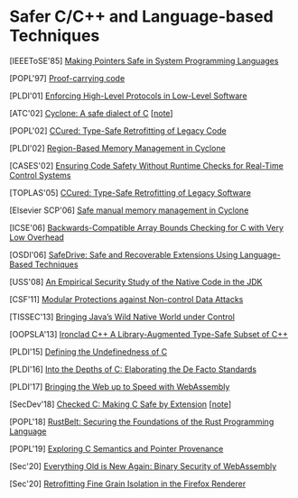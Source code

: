 # Safer C/C++ and Language-based Techniques

[IEEEToSE'85] [Making Pointers Safe in System Programming
Languages](https://ieeexplore-ieee-org.ezp.lib.rochester.edu/stamp/stamp.jsp?tp=&arnumber=1701901)

[POPL'97] [Proof-carrying
code](http://www.cs.jhu.edu/~fabian/courses/CS600.624/proof-carrying-code.pdf)

[PLDI'01] [Enforcing High-Level Protocols in Low-Level
Software](https://www.microsoft.com/en-us/research/wp-content/uploads/2001/05/pldi01.pdf)

[ATC'02] [Cyclone: A safe dialect of
C](http://trevorjim.com/papers/usenix2002.pdf)
[[note](../notes/mem_safety/pl/cyclone.md)]

[POPL'02] [CCured: Type-Safe Retrofitting of Legacy
Code](http://scottmcpeak.com/papers/ccured_popl02.pdf)

[PLDI'02] [Region-Based Memory Management in
Cyclone](https://www.cs.umd.edu/projects/cyclone/papers/cyclone-regions.pdf)

[CASES'02] [Ensuring Code Safety Without Runtime Checks for Real-Time Control
Systems](https://llvm.org/pubs/2002-08-08-CASES02-ControlC.pdf)

[TOPLAS'05] [CCured: Type-Safe Retrofitting of Legacy
Software](http://people.eecs.berkeley.edu/~necula/Papers/ccured_toplas.pdf)

[Elsevier SCP'06] [Safe manual memory management in
Cyclone](https://reader.elsevier.com/reader/sd/pii/S0167642306000785?token=50E40602712027DF44A72D4207EECF49F411C516D3C9A952ED2E8DC5A2ACC14EC4B3B614B6BFC859FA91124BF1203DD5)

[ICSE'06] [Backwards-Compatible Array Bounds Checking for C with Very Low
Overhead](http://llvm.org/pubs/2006-05-24-SAFECode-BoundsCheck.pdf)

[OSDI'06] [SafeDrive: Safe and Recoverable Extensions Using Language-Based
Techniques](https://www.usenix.org/legacy/event/osdi06/tech/full_papers/zhou/zhou.pdf)

[USS'08] [An Empirical Security Study of the Native Code in the
JDK](https://www.usenix.org/legacy/event/sec08/tech/full_papers/tan_g/tan_g.pdf)

[CSF'11] [Modular Protections against Non-control Data
Attacks](https://www.cs.princeton.edu/~dpw/papers/yarra-csf11.pdf)

[TISSEC'13] [Bringing Java’s Wild Native World under
Control](http://delivery.acm.org/10.1145/2540000/2535505/a9-sun.pdf?ip=66.24.201.76&id=2535505&acc=ACTIVE%20SERVICE&key=7777116298C9657D%2EDC6AD36C640314EC%2E6B689847FE614015%2E4D4702B0C3E38B35&__acm__=1556129280_0a5924a20764886e4b39ea8c83eacdd9)

[OOPSLA'13] [Ironclad C++ A Library-Augmented Type-Safe Subset of
C++](https://dl.acm.org/doi/abs/10.1145/2544173.2509550)

[PLDI'15] [Defining the Undefinedness of
C](http://fsl.cs.illinois.edu/FSL/papers/2015/hathhorn-ellison-rosu-2015-pldi/hathhorn-ellison-rosu-2015-pldi-public.pdf)

[PLDI'16] [Into the Depths of C: Elaborating the De Facto
Standards](https://www.cl.cam.ac.uk/research/security/ctsrd/pdfs/201606-pldi2016-clanguage.pdf)

[PLDI'17] [Bringing the Web up to Speed with
WebAssembly](https://people.mpi-sws.org/~rossberg/papers/Haas,%20Rossberg,%20Schuff,%20Titzer,%20Gohman,%20Wagner,%20Zakai,%20Bastien,%20Holman%20-%20Bringing%20the%20Web%20up%20to%20Speed%20with%20WebAssembly.pdf)

[SecDev'18] [Checked C: Making C Safe by
Extension](https://www.microsoft.com/en-us/research/uploads/prod/2018/09/checkedc-secdev2018-preprint.pdf)
[[note](../notes/mem_safety/pl/checkedc.md)]

[POPL'18] [RustBelt: Securing the Foundations of the Rust Programming
Language](https://plv.mpi-sws.org/rustbelt/popl18/paper.pdf)

[POPL'19] [Exploring C Semantics and Pointer
Provenance](https://www.cl.cam.ac.uk/~km569/exploring_provenance.pdf)

[Sec'20] [Everything Old is New Again: Binary Security of
WebAssembly](https://www.usenix.org/conference/usenixsecurity20/presentation/lehmann)

[Sec'20] [Retrofitting Fine Grain Isolation in the Firefox
Renderer](https://cseweb.ucsd.edu/~dstefan/pubs/narayan:2020:rlbox.pdf)

